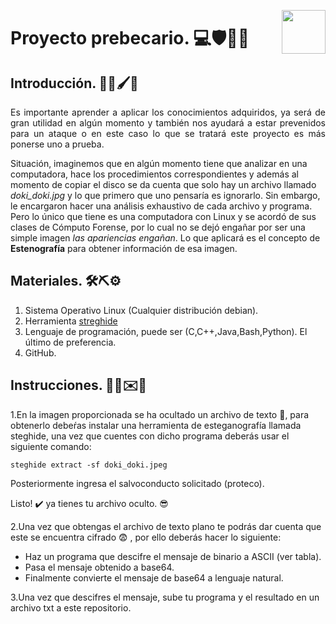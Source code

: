 <p>
<img src="https://play-lh.googleusercontent.com/PHjV5b_9bMCgYLn5Cz2Cy2sI7qMZ6iEtP-Mb1tSYzKUI-Mq1Sp0_f5evhmWgAaT81Q" width="70" height="70" align="right"/>
</p>

# Proyecto prebecario. 💻🛡🔐🔎
## Introducción. 📝📄🖌📸
<p align = "justify">
Es importante aprender a aplicar los conocimientos adquiridos, ya  será de gran utilidad en algún momento y también nos ayudará a estar prevenidos para un ataque o en este caso lo que se tratará este proyecto es más ponerse uno a prueba. 

Situación, imaginemos que en algún momento tiene que analizar en una computadora, hace los procedimientos correspondientes y además al momento de copiar el disco se da cuenta que solo hay un archivo llamado *doki_doki.jpg* y lo que primero que uno pensaría es ignorarlo. Sin embargo, le encargaron hacer una análisis exhaustivo de cada archivo y programa. Pero lo único que tiene es una computadora con Linux y se acordó de sus clases de Cómputo Forense, por lo cual no se dejó engañar por ser una simple imagen *las apariencias engañan*. Lo que aplicará es el concepto de **Estenografía** para obtener información de esa imagen. 
</p>

## Materiales. 🛠⛏⚙️
1. Sistema Operativo Linux (Cualquier distribución debian).
2. Herramienta [streghide](http://steghide.sourceforge.net/documentation/manpage_es.php)
3. Lenguaje de programación, puede ser (C,C++,Java,Bash,Python). El último de preferencia.
4. GitHub.

## Instrucciones. 🧩💾✉️📇
1.En la imagen proporcionada se ha ocultado un archivo de texto  :page_facing_up:, para obtenerlo debeŕas instalar una herramienta de esteganografía llamada steghide, una vez que cuentes con dicho programa deberás usar el siguiente comando:


    steghide extract -sf doki_doki.jpeg


Posteriormente ingresa el salvoconducto solicitado (proteco).

Listo! :heavy_check_mark: ya tienes tu archivo oculto. :sunglasses:


2.Una vez que obtengas el archivo de texto plano te podrás dar cuenta que este se encuentra cifrado :fearful: , por ello deberás hacer lo siguiente:

 * Haz un programa que descifre el mensaje de binario a ASCII (ver tabla). 
 * Pasa el mensaje obtenido a base64.
 * Finalmente convierte el mensaje de base64 a lenguaje natural.

3.Una vez que descifres el mensaje, sube tu programa y el resultado en un archivo txt a este repositorio.
